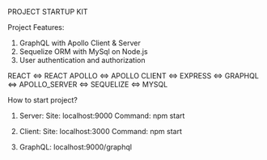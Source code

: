 PROJECT STARTUP KIT 

Project Features:
1. GraphQL with Apollo Client & Server
2. Sequelize ORM with MySql on Node.js
3. User authentication and authorization

REACT <=> REACT APOLLO <=> APOLLO CLIENT <=> EXPRESS <=> GRAPHQL <=> APOLLO_SERVER <=> SEQUELIZE <=> MYSQL

How to start project?

1. Server: 
        Site: localhost:9000
        Command: npm start
    
2. Client:
        Site: localhost:3000
        Command: npm start
    
3. GraphQL:
        localhost:9000/graphql
